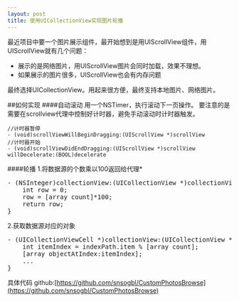 ```yaml
---
layout: post
title: 使用UICollectionView实现图片轮播
--- 
```


最近项目中要一个图片展示组件，最开始想到是用UIScrollView组件，用UIScrollView就有几个问题：

* 展示的是网络图片，用UIScrollView图片会同时加载，效果不理想。
* 如果展示的图片很多，UIScrollView也会有内存问题

最终选择UICollectionView。用起来很方便，最终支持本地图片、网络图片。

##如何实现
####自动滚动
用一个NSTimer，执行滚动下一页操作。
要注意的是需要在scrollview代理中控制好计时器，避免手动滚动时计时器触发。
	
	//计时器暂停
	- (void)scrollViewWillBeginDragging:(UIScrollView *)scrollView
	//计时器开始
	- (void)scrollViewDidEndDragging:(UIScrollView *)scrollView willDecelerate:(BOOL)decelerate
	
####轮播
1.将数据源的个数乘以100返回给代理\*
<pre>
- (NSInteger)collectionView:(UICollectionView *)collectionView numberOfItemsInSection:(NSInteger)section{
    int row = 0;
    row = [array count]*100;
    return row;
}
</pre>
2.获取数据源对应的对象
<pre>
- (UICollectionViewCell *)collectionView:(UICollectionView *)collectionView cellForItemAtIndexPath:(NSIndexPath *)indexPath{
    int itemIndex = indexPath.item % [array count];
    [array objectAtIndex:itemIndex];
    ...
}
</pre>

具体代码 github:[https://github.com/snsogbl/CustomPhotosBrowse](https://github.com/snsogbl/CustomPhotosBrowse)
